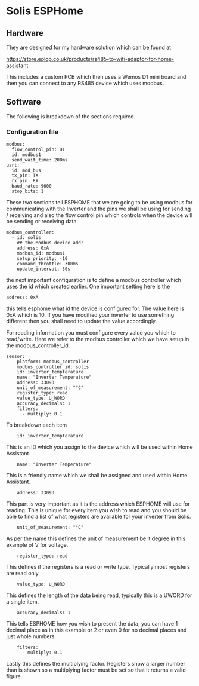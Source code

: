 # Solis ESPHome


## Hardware

They are designed for my hardware solution which can be found at

[https://store.eplop.co.uk/products/rs485-to-wifi-adaptor-for-home-assistant
](https://store.eplop.co.uk/products/rs485-to-wifi-adaptor-for-home-assistant)

This includes a custom PCB which then uses a Wemos D1 mini board and then you can connect to any RS485 device which uses modbus.

## Software
The following is breakdown of the sections required.

### Configuration file

```
modbus:
  flow_control_pin: D1
  id: modbus1
  send_wait_time: 200ms  
uart:
  id: mod_bus
  tx_pin: TX
  rx_pin: RX
  baud_rate: 9600
  stop_bits: 1
```

These two sections tell ESPHOME that we are going to be using modbus for communicating with the Inverter and the pins we shall be using for sending / receiving and also the flow control pin which controls when the device will be sending or receiving data.

```
modbus_controller:
  - id: solis
    ## the Modbus device addr
    address: 0xA
    modbus_id: modbus1
    setup_priority: -10
    command_throttle: 300ms
    update_interval: 30s
```

the next important configuration is to define a modbus controller which uses the id which created earlier.  One important setting here is the

```
address: 0xA
```

this tells esphome what id the device is configured for.  The value here is 0xA which is 10.  If you have modified your inverter to use something different then you shall need to update the value accordingly.

For reading information you must configure every value you which to read/write.  Here we refer to the modbus controller which we have setup in the modbus_controller_id.  
```
sensor:
  - platform: modbus_controller
    modbus_controller_id: solis
    id: inverter_tempterature
    name: "Inverter Temperature"
    address: 33093
    unit_of_measurement: "°C" 
    register_type: read
    value_type: U_WORD
    accuracy_decimals: 1
    filters:
      - multiply: 0.1
```

To breakdown each item

```
    id: inverter_tempterature
```
This is an ID which you assign to the device which will be used within Home Assistant.
```
    name: "Inverter Temperature"
```
This is a friendly name which we shall be assigned and used within Home Assistant.
```
    address: 33093
```
This part is very important as it is the address which ESPHOME will use for reading. This is unique for every item you wish to read and you should be able to find a list of what registers are available for your inverter from Solis.
```
    unit_of_measurement: "°C" 
```
As per the name this defines the unit of measurement be it degree in this example of V for voltage.
```
    register_type: read
```
This defines if the registers is a read or write type.  Typically most registers are read only.
```
    value_type: U_WORD
```
This defines the length of the data being read, typically this is a UWORD for a single item.
```
    accuracy_decimals: 1
```
This tells ESPHOME how you wish to present the data, you can have 1 decimal place as in this example or 2 or even 0 for no decimal places and just whole numbers.
```
    filters:
      - multiply: 0.1
```
Lastly this defines the multiplying factor.  Registers show a larger number than is shown so a multiplying factor must be set so that it returns a valid figure.